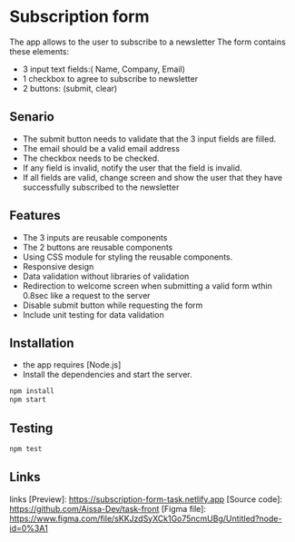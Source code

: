 # Subscription form
The app allows to the user to subscribe to a newsletter
The form contains these elements:
- 3 input text fields:( Name, Company, Email)
- 1 checkbox to agree to subscribe to newsletter
- 2 buttons: (submit, clear)

## Senario
- The submit button needs to validate that the 3 input fields are filled.
- The email should be a valid email address
- The checkbox needs to be checked.
- If any field is invalid, notify the user that the field is invalid.
- If all fields are valid, change screen and show the user that they have successfully subscribed to the newsletter

## Features

- The 3 inputs are reusable components
- The 2 buttons are reusable components
- Using CSS module for styling the reusable components. 
- Responsive design
- Data validation without libraries of validation
- Redirection to welcome screen when submitting a valid form wthin 0.8sec like a request to the server
- Disable submit button while requesting the form
- Include unit testing for data validation

## Installation
- the app requires [Node.js]
- Install the dependencies and start the server.
```sh
npm install
npm start
```
## Testing
```sh
npm test
```
## Links
links
[Preview]: 
<https://subscription-form-task.netlify.app>
[Source code]: 
<https://github.com/Aissa-Dev/task-front>
[Figma file]: 
<https://www.figma.com/file/sKKJzdSyXCk1Go75ncmUBg/Untitled?node-id=0%3A1>
